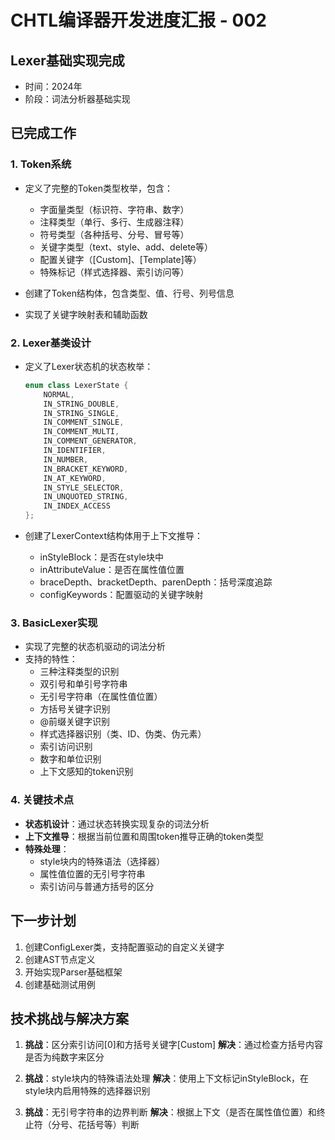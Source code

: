 # CHTL编译器开发进度汇报 - 002

## Lexer基础实现完成
- 时间：2024年
- 阶段：词法分析器基础实现

## 已完成工作

### 1. Token系统
- 定义了完整的Token类型枚举，包含：
  - 字面量类型（标识符、字符串、数字）
  - 注释类型（单行、多行、生成器注释）
  - 符号类型（各种括号、分号、冒号等）
  - 关键字类型（text、style、add、delete等）
  - 配置关键字（[Custom]、[Template]等）
  - 特殊标记（样式选择器、索引访问等）

- 创建了Token结构体，包含类型、值、行号、列号信息
- 实现了关键字映射表和辅助函数

### 2. Lexer基类设计
- 定义了Lexer状态机的状态枚举：
  ```cpp
  enum class LexerState {
      NORMAL,
      IN_STRING_DOUBLE,
      IN_STRING_SINGLE,
      IN_COMMENT_SINGLE,
      IN_COMMENT_MULTI,
      IN_COMMENT_GENERATOR,
      IN_IDENTIFIER,
      IN_NUMBER,
      IN_BRACKET_KEYWORD,
      IN_AT_KEYWORD,
      IN_STYLE_SELECTOR,
      IN_UNQUOTED_STRING,
      IN_INDEX_ACCESS
  };
  ```

- 创建了LexerContext结构体用于上下文推导：
  - inStyleBlock：是否在style块中
  - inAttributeValue：是否在属性值位置
  - braceDepth、bracketDepth、parenDepth：括号深度追踪
  - configKeywords：配置驱动的关键字映射

### 3. BasicLexer实现
- 实现了完整的状态机驱动的词法分析
- 支持的特性：
  - 三种注释类型的识别
  - 双引号和单引号字符串
  - 无引号字符串（在属性值位置）
  - 方括号关键字识别
  - @前缀关键字识别
  - 样式选择器识别（类、ID、伪类、伪元素）
  - 索引访问识别
  - 数字和单位识别
  - 上下文感知的token识别

### 4. 关键技术点
- **状态机设计**：通过状态转换实现复杂的词法分析
- **上下文推导**：根据当前位置和周围token推导正确的token类型
- **特殊处理**：
  - style块内的特殊语法（选择器）
  - 属性值位置的无引号字符串
  - 索引访问与普通方括号的区分

## 下一步计划
1. 创建ConfigLexer类，支持配置驱动的自定义关键字
2. 创建AST节点定义
3. 开始实现Parser基础框架
4. 创建基础测试用例

## 技术挑战与解决方案
1. **挑战**：区分索引访问[0]和方括号关键字[Custom]
   **解决**：通过检查方括号内容是否为纯数字来区分

2. **挑战**：style块内的特殊语法处理
   **解决**：使用上下文标记inStyleBlock，在style块内启用特殊的选择器识别

3. **挑战**：无引号字符串的边界判断
   **解决**：根据上下文（是否在属性值位置）和终止符（分号、花括号等）判断